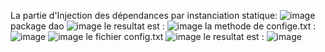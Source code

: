 La partie d'Injection des dépendances par instanciation statique:
![image](https://github.com/SalaheddineHammam/TP1_SD_Hammam_Salaheddine_IOC/assets/167249372/f6379c03-8054-48d2-a7c9-33f02b482f03)
package dao
![image](https://github.com/SalaheddineHammam/TP1_SD_Hammam_Salaheddine_IOC/assets/167249372/4da21d85-5f50-4914-8c4e-83a12e1db78f)
le resultat est : 
![image](https://github.com/SalaheddineHammam/TP1_SD_Hammam_Salaheddine_IOC/assets/167249372/0ad8e598-142e-463d-b8d5-e5f10f0573d3)
la methode de confige.txt :
![image](https://github.com/SalaheddineHammam/TP1_SD_Hammam_Salaheddine_IOC/assets/167249372/60ffa109-24a4-408b-b1e5-c2b4157e0458)
![image](https://github.com/SalaheddineHammam/TP1_SD_Hammam_Salaheddine_IOC/assets/167249372/6b10b81f-725f-47d8-ac4e-d5542ddb1fa5)
le fichier config.txt
![image](https://github.com/SalaheddineHammam/TP1_SD_Hammam_Salaheddine_IOC/assets/167249372/7b8ce30a-c616-457f-b1e4-3594c2705372)
le resultat est :
![image](https://github.com/SalaheddineHammam/TP1_SD_Hammam_Salaheddine_IOC/assets/167249372/c650ad71-bf8e-438b-a682-53b2f752e468)

